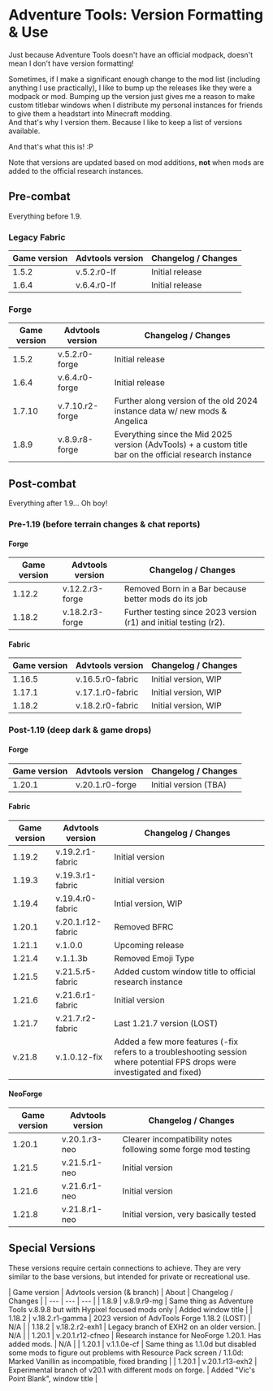 # Adventure Tools: Version Formatting & Use
Just because Adventure Tools doesn't have an official modpack, doesn't mean I don't have version formatting!

Sometimes, if I make a significant enough change to the mod list (including anything I use practically), I like to bump up the releases like they were a modpack or mod. Bumping up the version just gives me a reason to make custom titlebar windows when I distribute my personal instances for friends to give them a headstart into Minecraft modding.  
And that's why I version them. Because I like to keep a list of versions available.

And that's what this is! :P

Note that versions are updated based on mod additions, **not** when mods are added to the official research instances.

## Pre-combat
Everything before 1.9.

### Legacy Fabric
| Game version | Advtools version | Changelog / Changes |
| --- | --- | --- |
| 1.5.2 | v.5.2.r0-lf | Initial release |
| 1.6.4 | v.6.4.r0-lf | Initial release |

### Forge
| Game version | Advtools version | Changelog / Changes |
| --- | --- | --- |
| 1.5.2 | v.5.2.r0-forge | Initial release |
| 1.6.4 | v.6.4.r0-forge | Initial release |
| 1.7.10 | v.7.10.r2-forge | Further along version of the old 2024 instance data w/ new mods & Angelica |
| 1.8.9 | v.8.9.r8-forge | Everything since the Mid 2025 version (AdvTools) + a custom title bar on the official research instance |

## Post-combat
Everything after 1.9... Oh boy!

### Pre-1.19 (before terrain changes & chat reports)

#### Forge
| Game version | Advtools version | Changelog / Changes |
| --- | --- | --- |
| 1.12.2 | v.12.2.r3-forge | Removed Born in a Bar because better mods do its job |
| 1.18.2 | v.18.2.r3-forge | Further testing since 2023 version (r1) and initial testing (r2). |

#### Fabric
| Game version | Advtools version | Changelog / Changes |
| --- | --- | --- |
| 1.16.5 | v.16.5.r0-fabric | Initial version, WIP |
| 1.17.1 | v.17.1.r0-fabric | Initial version, WIP |
| 1.18.2 | v.18.2.r0-fabric | Initial version, WIP |


### Post-1.19 (deep dark & game drops)

#### Forge
| Game version | Advtools version | Changelog / Changes |
| --- | --- | --- |
| 1.20.1 | v.20.1.r0-forge | Initial version (TBA) |

#### Fabric
<!-- TODO: do 1.19.0, 1.20.2 - 1.20.6 -->
| Game version | Advtools version | Changelog / Changes |
| --- | --- | --- |
| 1.19.2 | v.19.2.r1-fabric | Initial version |
| 1.19.3 | v.19.3.r1-fabric | Initial version |
| 1.19.4 | v.19.4.r0-fabric | Intial version, WIP |
| 1.20.1 | v.20.1.r12-fabric | Removed BFRC |
| 1.21.1 | v.1.0.0 | Upcoming release |
| 1.21.4 | v.1.1.3b | Removed Emoji Type |
| 1.21.5 | v.21.5.r5-fabric | Added custom window title to official research instance |
| 1.21.6 | v.21.6.r1-fabric | Initial version |
| 1.21.7 | v.21.7.r2-fabric | Last 1.21.7 version (LOST) |
| v.21.8 | v.1.0.12-fix | Added a few more features (-fix refers to a troubleshooting session where potential FPS drops were investigated and fixed) |

#### NeoForge
<!-- TODO: 1.20.2 - 1.20.6, 1.21.1+ -->

| Game version | Advtools version | Changelog / Changes |
| --- | --- | --- |
| 1.20.1 | v.20.1.r3-neo | Clearer incompatibility notes following some forge mod testing |
| 1.21.5 | v.21.5.r1-neo | Initial version |
| 1.21.6 | v.21.6.r1-neo | Initial version |
| 1.21.8 | v.21.8.r1-neo | Initial version, very basically tested |

## Special Versions
These versions require certain connections to achieve. They are very similar to the base versions, but intended for private or recreational use.

| Game version | Advtools version (& branch) | About | Changelog / Changes |
| --- | --- | --- |
| 1.8.9 | v.8.9.r9-mg | Same thing as Adventure Tools v.8.9.8 but with Hypixel focused mods only | Added window title |
| 1.18.2 | v.18.2.r1-gamma | 2023 version of AdvTools Forge 1.18.2 (LOST) | N/A |
| 1.18.2 | v.18.2.r2-exh1 | Legacy branch of EXH2 on an older version. | N/A |
| 1.20.1 | v.20.1.r12-cfneo | Research instance for NeoForge 1.20.1. Has added mods. | N/A |
| 1.20.1 | v.1.1.0e-cf | Same thing as 1.1.0d but disabled some mods to figure out problems with Resource Pack screen / 1.1.0d: Marked Vanillin as incompatible, fixed branding |
| 1.20.1 | v.20.1.r13-exh2 | Experimental branch of v20.1 with different mods on forge. | Added "Vic's Point Blank", window title |
